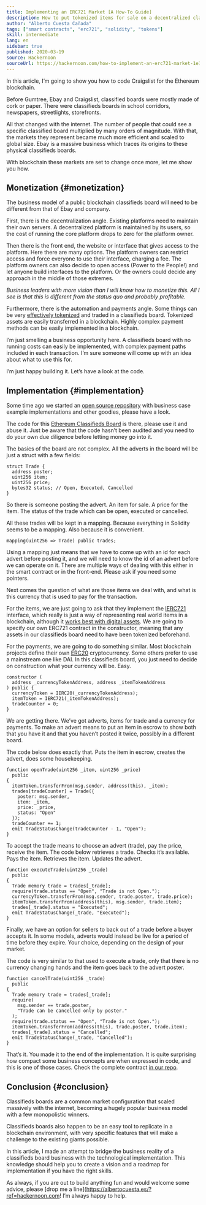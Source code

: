 ```yaml
---
title: Implementing an ERC721 Market [A How-To Guide]
description: How to put tokenized items for sale on a decentralized classifieds board
author: "Alberto Cuesta Cañada"
tags: ["smart contracts", "erc721", "solidity", "tokens"]
skill: intermediate
lang: en
sidebar: true
published: 2020-03-19
source: Hackernoon
sourceUrl: https://hackernoon.com/how-to-implement-an-erc721-market-1e1a32j9
---
```


In this article, I’m going to show you how to code Craigslist for the Ethereum blockchain.

Before Gumtree, Ebay and Craigslist, classified boards were mostly made of cork or paper. There were classifieds boards in school corridors, newspapers, streetlights, storefronts.

All that changed with the internet. The number of people that could see a specific classified board multiplied by many orders of magnitude. With that, the markets they represent became much more efficient and scaled to global size. Ebay is a massive business which traces its origins to these physical classifieds boards.

With blockchain these markets are set to change once more, let me show you how.

## Monetization {#monetization}

The business model of a public blockchain classifieds board will need to be different from that of Ebay and company.

First, there is the decentralization angle. Existing platforms need to maintain their own servers. A decentralized platform is maintained by its users, so the cost of running the core platform drops to zero for the platform owner.

Then there is the front end, the website or interface that gives access to the platform. Here there are many options. The platform owners can restrict access and force everyone to use their interface, charging a fee. The platform owners can also decide to open access (Power to the People!) and let anyone build interfaces to the platform. Or the owners could decide any approach in the middle of those extremes.

_Business leaders with more vision than I will know how to monetize this. All I see is that this is different from the status quo and probably profitable._

Furthermore, there is the automation and payments angle. Some things can be very [effectively tokenized](https://hackernoon.com/tokenization-of-digital-assets-g0ffk3v8s?ref=hackernoon.com) and traded in a classifieds board. Tokenized assets are easily transferred in a blockchain. Highly complex payment methods can be easily implemented in a blockchain.

I’m just smelling a business opportunity here. A classifieds board with no running costs can easily be implemented, with complex payment paths included in each transaction. I’m sure someone will come up with an idea about what to use this for.

I’m just happy building it. Let’s have a look at the code.

## Implementation {#implementation}

Some time ago we started an [open source repository](https://github.com/HQ20/contracts?ref=hackernoon.com) with business case example implementations and other goodies, please have a look.

The code for this [Ethereum Classifieds Board](https://github.com/HQ20/contracts/tree/master/contracts/classifieds?ref=hackernoon.com) is there, please use it and abuse it. Just be aware that the code hasn’t been audited and you need to do your own due diligence before letting money go into it.

The basics of the board are not complex. All the adverts in the board will be just a struct with a few fields:

```
struct Trade {
  address poster;
  uint256 item;
  uint256 price;
  bytes32 status; // Open, Executed, Cancelled
}
```

So there is someone posting the advert. An item for sale. A price for the item. The status of the trade which can be open, executed or cancelled.

All these trades will be kept in a mapping. Because everything in Solidity seems to be a mapping. Also because it is convenient.

```
mapping(uint256 => Trade) public trades;
```

Using a mapping just means that we have to come up with an id for each advert before posting it, and we will need to know the id of an advert before we can operate on it. There are multiple ways of dealing with this either in the smart contract or in the front-end. Please ask if you need some pointers.

Next comes the question of what are those items we deal with, and what is this currency that is used to pay for the transaction.

For the items, we are just going to ask that they implement the [IERC721](https://github.com/OpenZeppelin/openzeppelin-contracts/blob/master/contracts/token/ERC721/IERC721.sol?ref=hackernoon.com) interface, which really is just a way of representing real world items in a blockchain, although it [works best with digital assets](https://hackernoon.com/tokenization-of-digital-assets-g0ffk3v8s?ref=hackernoon.com). We are going to specify our own ERC721 contract in the constructor, meaning that any assets in our classifieds board need to have been tokenized beforehand.

For the payments, we are going to do something similar. Most blockchain projects define their own [ERC20](https://github.com/OpenZeppelin/openzeppelin-contracts/blob/master/contracts/token/ERC20/ERC20.sol?ref=hackernoon.com) cryptocurrency. Some others prefer to use a mainstream one like DAI. In this classifieds board, you just need to decide on construction what your currency will be. Easy.

```
constructor (
  address _currencyTokenAddress, address _itemTokenAddress
) public {
  currencyToken = IERC20(_currencyTokenAddress);
  itemToken = IERC721(_itemTokenAddress);
  tradeCounter = 0;
}
```

We are getting there. We’ve got adverts, items for trade and a currency for payments. To make an advert means to put an item in escrow to show both that you have it and that you haven’t posted it twice, possibly in a different board.

The code below does exactly that. Puts the item in escrow, creates the advert, does some housekeeping.

```
function openTrade(uint256 _item, uint256 _price)
  public
{
  itemToken.transferFrom(msg.sender, address(this), _item);
  trades[tradeCounter] = Trade({
    poster: msg.sender,
    item: _item,
    price: _price,
    status: "Open"
  });
  tradeCounter += 1;
  emit TradeStatusChange(tradeCounter - 1, "Open");
}
```

To accept the trade means to choose an advert (trade), pay the price, receive the item. The code below retrieves a trade. Checks it’s available. Pays the item. Retrieves the item. Updates the advert.

```
function executeTrade(uint256 _trade)
  public
{
  Trade memory trade = trades[_trade];
  require(trade.status == "Open", "Trade is not Open.");
  currencyToken.transferFrom(msg.sender, trade.poster, trade.price);
  itemToken.transferFrom(address(this), msg.sender, trade.item);
  trades[_trade].status = "Executed";
  emit TradeStatusChange(_trade, "Executed");
}
```

Finally, we have an option for sellers to back out of a trade before a buyer accepts it. In some models, adverts would instead be live for a period of time before they expire. Your choice, depending on the design of your market.

The code is very similar to that used to execute a trade, only that there is no currency changing hands and the item goes back to the advert poster.

```
function cancelTrade(uint256 _trade)
  public
{
  Trade memory trade = trades[_trade];
  require(
    msg.sender == trade.poster,
    "Trade can be cancelled only by poster."
  );
  require(trade.status == "Open", "Trade is not Open.");
  itemToken.transferFrom(address(this), trade.poster, trade.item);
  trades[_trade].status = "Cancelled";
  emit TradeStatusChange(_trade, "Cancelled");
}
```

That’s it. You made it to the end of the implementation. It is quite surprising how compact some business concepts are when expressed in code, and this is one of those cases. Check the complete contract [in our repo](https://github.com/HQ20/contracts/blob/dev/contracts/classifieds/Classifieds.sol?ref=hackernoon.com).

## Conclusion {#conclusion}

Classifieds boards are a common market configuration that scaled massively with the internet, becoming a hugely popular business model with a few monopolistic winners.

Classifieds boards also happen to be an easy tool to replicate in a blockchain environment, with very specific features that will make a challenge to the existing giants possible.

In this article, I made an attempt to bridge the business reality of a classifieds board business with the technological implementation. This knowledge should help you to create a vision and a roadmap for implementation if you have the right skills.

As always, if you are out to build anything fun and would welcome some advice, please [drop me a line](https://albertocuesta.es/?ref=hackernoon.com! I’m always happy to help.
